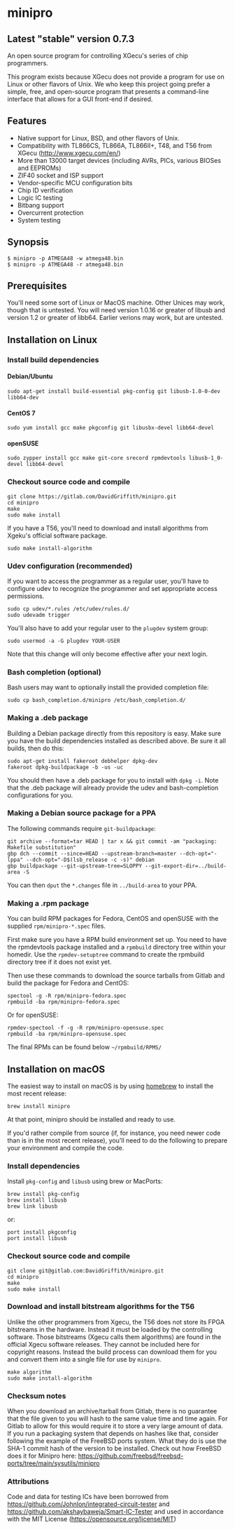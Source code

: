 # minipro
## Latest "stable" version 0.7.3

An open source program for controlling XGecu's series of chip programmers.

This program exists because XGecu does not provide a program for use on
Linux or other flavors of Unix.  We who keep this project going prefer a
simple, free, and open-source program that presents a command-line
interface that allows for a GUI front-end if desired.


## Features
* Native support for Linux, BSD, and other flavors of Unix.
* Compatibility with TL866CS, TL866A, TL866II+, T48, and T56 from XGecu
  (http://www.xgecu.com/en/)
* More than 13000 target devices (including AVRs, PICs, various BIOSes
  and EEPROMs)
* ZIF40 socket and ISP support
* Vendor-specific MCU configuration bits
* Chip ID verification
* Logic IC testing
* Bitbang support
* Overcurrent protection
* System testing

## Synopsis

```nohighlight
$ minipro -p ATMEGA48 -w atmega48.bin
$ minipro -p ATMEGA48 -r atmega48.bin
```

## Prerequisites

You'll need some sort of Linux or MacOS machine.  Other Unices may work, 
though that is untested.  You will need version 1.0.16 or greater of
libusb and version 1.2 or greater of libb64.  Earlier verions may work,
but are untested.


## Installation on Linux

### Install build dependencies 

#### Debian/Ubuntu
```nohighlight
sudo apt-get install build-essential pkg-config git libusb-1.0-0-dev libb64-dev

```

#### CentOS 7
```nohighlight
sudo yum install gcc make pkgconfig git libusbx-devel libb64-devel
```

#### openSUSE
```nohighlight
sudo zypper install gcc make git-core srecord rpmdevtools libusb-1_0-devel libb64-devel
```

### Checkout source code and compile 
```nohighlight
git clone https://gitlab.com/DavidGriffith/minipro.git
cd minipro
make
sudo make install
```

If you have a T56, you'll need to download and install algorithms from
Xgeku's official software package.
```nohighlight
sudo make install-algorithm
```

### Udev configuration (recommended)
If you want to access the programmer as a regular user, you'll have to
configure udev to recognize the programmer and set appropriate access
permissions.

```nohighlight
sudo cp udev/*.rules /etc/udev/rules.d/
sudo udevadm trigger
```
You'll also have to add your regular user to the `plugdev` system
group:
```nohighlight
sudo usermod -a -G plugdev YOUR-USER
```
Note that this change will only become effective after your next
login.

### Bash completion (optional)

Bash users may want to optionally install the provided completion file:
```nohighlight
sudo cp bash_completion.d/minipro /etc/bash_completion.d/
```

### Making a .deb package

Building a Debian package directly from this repository is easy.  Make
sure you have the build dependencies installed as described above.  Be
sure it all builds, then do this:

```nohighlight
sudo apt-get install fakeroot debhelper dpkg-dev
fakeroot dpkg-buildpackage -b -us -uc
```

You should then have a .deb package for you to install with `dpkg -i`. 
Note that the .deb package will already provide the udev and 
bash-completion configurations for you.

### Making a Debian source package for a PPA

The following commands require `git-buildpackage`:

```nohighlight
git archive --format=tar HEAD | tar x && git commit -am "packaging: Makefile substitution"
gbp dch --commit --since=HEAD --upstream-branch=master --dch-opt="-lppa" --dch-opt="-D$(lsb_release -c -s)" debian
gbp buildpackage --git-upstream-tree=SLOPPY --git-export-dir=../build-area -S
```

You can then `dput` the `*.changes` file in `../build-area` to your PPA.

### Making a .rpm package

You can build RPM packages for Fedora, CentOS and openSUSE with the supplied
`rpm/minipro-*.spec` files.

First make sure you have a RPM build environment set up. You need to have
the rpmdevtools package installed and a `rpmbuild` directory tree within
your homedir. Use the `rpmdev-setuptree` command to create the rpmbuild
directory tree if it does not exist yet.

Then use these commands to download the source tarballs from Gitlab and
build the package for Fedora and CentOS:

```nohighlight
spectool -g -R rpm/minipro-fedora.spec
rpmbuild -ba rpm/minipro-fedora.spec
```

Or for openSUSE:

```nohighlight
rpmdev-spectool -f -g -R rpm/minipro-opensuse.spec
rpmbuild -ba rpm/minipro-opensuse.spec
```

The final RPMs can be found below `~/rpmbuild/RPMS/`

## Installation on macOS

The easiest way to install on macOS is by using [homebrew](https://brew.sh/) to install the most recent release:

```nohighlight
brew install minipro
```

At that point, minipro should be installed and ready to use.

If you'd rather compile from source (if, for instance, you need newer code than is in the most recent release), you'll need to do the following to prepare your environment and compile the code.

### Install dependencies
Install `pkg-config` and `libusb` using brew or MacPorts:
```
brew install pkg-config
brew install libusb
brew link libusb
```
or:
```
port install pkgconfig
port install libusb
```
### Checkout source code and compile
```nohighlight
git clone git@gitlab.com:DavidGriffith/minipro.git
cd minipro
make
sudo make install
```

### Download and install bitstream algorithms for the T56

Unlike the other programmers from Xgecu, the T56 does not store its FPGA
bitstreams in the hardware.  Instead it must be loaded by the
controlling software.  Those bitstreams (Xgecu calls them algorithms)
are found in the official Xgecu software releases.  They cannot be
included here for copyright reasons.  Instead the build process can
download them for you and convert them into a single file for use by
`minipro`.
```nohighlight
make algorithm
sudo make install-algorithm
```


### Checksum notes

When you download an archive/tarball from Gitlab, there is no guarantee
that the file given to you will hash to the same value time and time
again.  For Gitlab to allow for this would require it to store a very
large amount of data.  If you run a packaging system that depends on
hashes like that, consider following the example of the FreeBSD ports
system.  What they do is use the SHA-1 commit hash of the version to be
installed.  Check out how FreeBSD does it for Minipro here:
https://github.com/freebsd/freebsd-ports/tree/main/sysutils/minipro

### Attributions

Code and data for testing ICs have been borrowed from
https://github.com/Johnlon/integrated-circuit-tester and
https://github.com/akshaybaweja/Smart-IC-Tester and used in accordance
with the MIT License (https://opensource.org/license/MIT)
